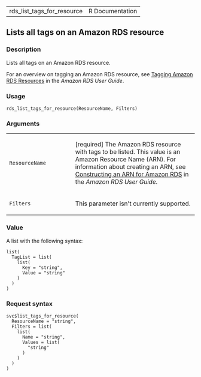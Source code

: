 <table style="width: 100%;">
<tbody>
<tr class="odd">
<td>rds_list_tags_for_resource</td>
<td style="text-align: right;">R Documentation</td>
</tr>
</tbody>
</table>

## Lists all tags on an Amazon RDS resource

### Description

Lists all tags on an Amazon RDS resource.

For an overview on tagging an Amazon RDS resource, see [Tagging Amazon
RDS
Resources](https://docs.aws.amazon.com/AmazonRDS/latest/UserGuide/USER_Tagging.html)
in the *Amazon RDS User Guide*.

### Usage

    rds_list_tags_for_resource(ResourceName, Filters)

### Arguments

<table>
<colgroup>
<col style="width: 35%" />
<col style="width: 65%" />
</colgroup>
<tbody>
<tr class="odd">
<td><code
id="rds_list_tags_for_resource_:_ResourceName">ResourceName</code></td>
<td><p>[required] The Amazon RDS resource with tags to be listed. This
value is an Amazon Resource Name (ARN). For information about creating
an ARN, see <a
href="https://docs.aws.amazon.com/AmazonRDS/latest/UserGuide/USER_Tagging.ARN.html#USER_Tagging.ARN.Constructing">Constructing
an ARN for Amazon RDS</a> in the <em>Amazon RDS User
Guide</em>.</p></td>
</tr>
<tr class="even">
<td><code id="rds_list_tags_for_resource_:_Filters">Filters</code></td>
<td><p>This parameter isn't currently supported.</p></td>
</tr>
</tbody>
</table>

### Value

A list with the following syntax:

    list(
      TagList = list(
        list(
          Key = "string",
          Value = "string"
        )
      )
    )

### Request syntax

    svc$list_tags_for_resource(
      ResourceName = "string",
      Filters = list(
        list(
          Name = "string",
          Values = list(
            "string"
          )
        )
      )
    )
